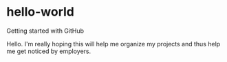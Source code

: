 # hello-world
Getting started with GitHub

Hello.
I'm really hoping this will help me organize my projects and thus help me get noticed by employers.
